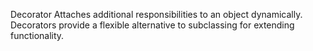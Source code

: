 Decorator
Attaches additional responsibilities to an object dynamically. Decorators provide a flexible alternative to subclassing for extending functionality.